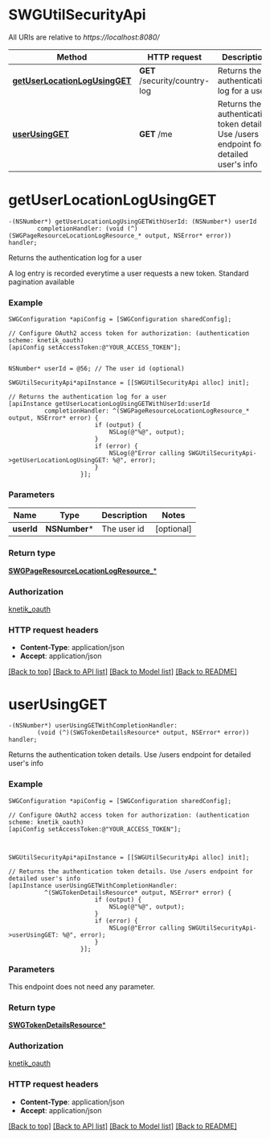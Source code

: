 # SWGUtilSecurityApi

All URIs are relative to *https://localhost:8080/*

Method | HTTP request | Description
------------- | ------------- | -------------
[**getUserLocationLogUsingGET**](SWGUtilSecurityApi.md#getuserlocationlogusingget) | **GET** /security/country-log | Returns the authentication log for a user
[**userUsingGET**](SWGUtilSecurityApi.md#userusingget) | **GET** /me | Returns the authentication token details. Use /users endpoint for detailed user&#39;s info


# **getUserLocationLogUsingGET**
```objc
-(NSNumber*) getUserLocationLogUsingGETWithUserId: (NSNumber*) userId
        completionHandler: (void (^)(SWGPageResourceLocationLogResource_* output, NSError* error)) handler;
```

Returns the authentication log for a user

A log entry is recorded everytime a user requests a new token. Standard pagination available

### Example 
```objc
SWGConfiguration *apiConfig = [SWGConfiguration sharedConfig];

// Configure OAuth2 access token for authorization: (authentication scheme: knetik_oauth)
[apiConfig setAccessToken:@"YOUR_ACCESS_TOKEN"];


NSNumber* userId = @56; // The user id (optional)

SWGUtilSecurityApi*apiInstance = [[SWGUtilSecurityApi alloc] init];

// Returns the authentication log for a user
[apiInstance getUserLocationLogUsingGETWithUserId:userId
          completionHandler: ^(SWGPageResourceLocationLogResource_* output, NSError* error) {
                        if (output) {
                            NSLog(@"%@", output);
                        }
                        if (error) {
                            NSLog(@"Error calling SWGUtilSecurityApi->getUserLocationLogUsingGET: %@", error);
                        }
                    }];
```

### Parameters

Name | Type | Description  | Notes
------------- | ------------- | ------------- | -------------
 **userId** | **NSNumber***| The user id | [optional] 

### Return type

[**SWGPageResourceLocationLogResource_***](SWGPageResourceLocationLogResource_.md)

### Authorization

[knetik_oauth](../README.md#knetik_oauth)

### HTTP request headers

 - **Content-Type**: application/json
 - **Accept**: application/json

[[Back to top]](#) [[Back to API list]](../README.md#documentation-for-api-endpoints) [[Back to Model list]](../README.md#documentation-for-models) [[Back to README]](../README.md)

# **userUsingGET**
```objc
-(NSNumber*) userUsingGETWithCompletionHandler: 
        (void (^)(SWGTokenDetailsResource* output, NSError* error)) handler;
```

Returns the authentication token details. Use /users endpoint for detailed user's info

### Example 
```objc
SWGConfiguration *apiConfig = [SWGConfiguration sharedConfig];

// Configure OAuth2 access token for authorization: (authentication scheme: knetik_oauth)
[apiConfig setAccessToken:@"YOUR_ACCESS_TOKEN"];



SWGUtilSecurityApi*apiInstance = [[SWGUtilSecurityApi alloc] init];

// Returns the authentication token details. Use /users endpoint for detailed user's info
[apiInstance userUsingGETWithCompletionHandler: 
          ^(SWGTokenDetailsResource* output, NSError* error) {
                        if (output) {
                            NSLog(@"%@", output);
                        }
                        if (error) {
                            NSLog(@"Error calling SWGUtilSecurityApi->userUsingGET: %@", error);
                        }
                    }];
```

### Parameters
This endpoint does not need any parameter.

### Return type

[**SWGTokenDetailsResource***](SWGTokenDetailsResource.md)

### Authorization

[knetik_oauth](../README.md#knetik_oauth)

### HTTP request headers

 - **Content-Type**: application/json
 - **Accept**: application/json

[[Back to top]](#) [[Back to API list]](../README.md#documentation-for-api-endpoints) [[Back to Model list]](../README.md#documentation-for-models) [[Back to README]](../README.md)

